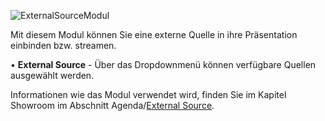 
![ExternalSourceModul](../img/Manager/Module/External_Source_Module.PNG) 

Mit diesem Modul können Sie eine externe Quelle in ihre Präsentation einbinden bzw. streamen.

•    **External Source** - Über das Dropdownmenü können verfügbare Quellen ausgewählt werden. 


Informationen wie das Modul verwendet wird, finden Sie im Kapitel Showroom im Abschnitt Agenda/[External Source](../031_agenda/#external-source).
